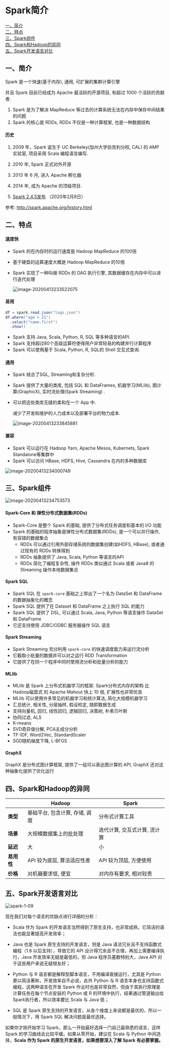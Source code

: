 # Spark简介
<nav>
<a href="https://github.com/bigdata2018/BigData-Spark/blob/master/nodes/Spark%E6%A6%82%E5%BF%B5.md#%E4%B8%80%E7%AE%80%E4%BB%8B">一、简介</a><br/>
<a href="https://github.com/bigdata2018/BigData-Spark/blob/master/nodes/Spark%E6%A6%82%E5%BF%B5.md#%E4%BA%8C%E7%89%B9%E7%82%B9">二、特点</a><br/>
<a href="https://github.com/bigdata2018/BigData-Spark/blob/master/nodes/Spark%E6%A6%82%E5%BF%B5.md#%E4%B8%89spark%E7%BB%84%E4%BB%B6">三、Spark组件</a><br/>
<a href="https://github.com/bigdata2018/BigData-Spark/blob/master/nodes/Spark%E6%A6%82%E5%BF%B5.md#%E4%B8%89spark%E7%BB%84%E4%BB%B6">四、Spark和Hadoop的异同</a><br/>
<a href="https://github.com/bigdata2018/BigData-Spark/blob/master/nodes/Spark%E6%A6%82%E5%BF%B5.md#%E4%B8%89spark%E7%BB%84%E4%BB%B6">五、Spark开发语言对比</a><br/>
</nav>





## 一、简介

Spark 是一个快速(基于内存), 通用, 可扩展的集群计算引擎

并且 Spark 目前已经成为 Apache 最活跃的开源项目, 有超过 1000 个活跃的贡献者.

1. Spark 是为了解决 MapReduce 等过去的计算系统无法在内存中保存中间结果的问题
2. Spark 的核心是 RDDs, RDDs 不仅是一种计算框架, 也是一种数据结构

#### 历史

1. 2009 年，Spark 诞生于 UC Berkeley(加州大学伯克利分校, CAL) 的 AMP 实验室, 项目采用 Scala 编程语言编写.

2. 2010 年, Spark 正式对外开源

3. 2013 年 6 月, 进入 Apache 孵化器

4. 2014 年, 成为 Apache 的顶级项目.

5. [Spark 2.4.5发布](http://spark.apache.org/news/spark-2-4-5-released.html) （2020年2月8日）

参考: http://spark.apache.org/history.html

## 二、特点

#### 速度快

- Spark 的在内存时的运行速度是 Hadoop MapReduce 的100倍

- 基于硬盘的运算速度大概是 Hadoop MapReduce 的10倍

- Spark 实现了一种叫做 RDDs 的 DAG 执行引擎, 其数据缓存在内存中可以进行迭代处理

  ![image-20200413233522075](https://github.com/bigdata2018/BigData/blob/master/picture/image-20200413233522075.png)

#### 易用

```java
df = spark.read.json("logs.json")
df.where("age > 21") 
  .select("name.first") 
  .show()
```

- Spark 支持 Java, Scala, Python, R, SQL 等多种语言的API.
- Spark 支持超过80个高级运算符使得用户非常轻易的构建并行计算程序
- Spark 可以使用基于 Scala, Python, R, SQL的 Shell 交互式查询.

#### 通用

- Spark 结合了SQL, Streaming和复杂分析.

- Spark 提供了大量的类库, 包括 SQL 和 DataFrames, 机器学习(MLlib), 图计算(GraphicX), 实时流处理(Spark Streaming) .

- 可以把这些类库无缝的柔和在一个 App 中.

  减少了开发和维护的人力成本以及部署平台的物力成本.

  ![image-20200413233845881](https://github.com/bigdata2018/BigData/blob/master/picture/image-20200413233845881.png)

#### 兼容

- Spark 可以运行在 Hadoop Yarn, Apache Mesos, Kubernets, Spark Standalone等集群中
- Spark 可以访问 HBase, HDFS, Hive, Cassandra 在内的多种数据库

![image-20200413234000749](https://github.com/bigdata2018/BigData/blob/master/picture/image-20200413234000749.png)

## 三、Spark组件

![image-20200413234753573](https://github.com/bigdata2018/BigData/blob/master/picture/image-20200413234753573.png)

#### Spark-Core 和 弹性分布式数据集(RDDs)

- Spark-Core 是整个 Spark 的基础, 提供了分布式任务调度和基本的 I/O 功能
- Spark 的基础的程序抽象是弹性分布式数据集(RDDs), 是一个可以并行操作, 有容错的数据集合
  - RDDs 可以通过引用外部存储系统的数据集创建(如HDFS, HBase), 或者通过现有的 RDDs 转换得到
  - RDDs 抽象提供了 Java, Scala, Python 等语言的API
  - RDDs 简化了编程复杂性, 操作 RDDs 类似通过 Scala 或者 Java8 的 Streaming 操作本地数据集合

#### Spark SQL

- Spark SQL 在 `spark-core` 基础之上带出了一个名为 DataSet 和 DataFrame 的数据抽象化的概念
- Spark SQL 提供了在 Dataset 和 DataFrame 之上执行 SQL 的能力
- Spark SQL 提供了 DSL, 可以通过 Scala, Java, Python 等语言操作 DataSet 和 DataFrame
- 它还支持使用 JDBC/ODBC 服务器操作 SQL 语言

#### Spark Streaming

- Spark Streaming 充分利用 `spark-core` 的快速调度能力来运行流分析
- 它截取小批量的数据并可以对之运行 RDD Transformation
- 它提供了在同一个程序中同时使用流分析和批量分析的能力

#### MLlib

- MLlib 是 Spark 上分布式机器学习的框架. Spark分布式内存的架构 比 Hadoop磁盘式 的 Apache Mahout 快上 10 倍, 扩展性也非常优良
- MLlib 可以使用许多常见的机器学习和统计算法, 简化大规模机器学习
- 汇总统计, 相关性, 分层抽样, 假设检定, 随即数据生成
- 支持向量机, 回归, 线性回归, 逻辑回归, 决策树, 朴素贝叶斯
- 协同过滤, ALS
- K-means
- SVD奇异值分解, PCA主成分分析
- TF-IDF, Word2Vec, StandardScaler
- SGD随机梯度下降, L-BFGS

#### GraphX

GraphX 是分布式图计算框架, 提供了一组可以表达图计算的 API, GraphX 还对这种抽象化提供了优化运行



##  四、Spark和Hadoop的异同

|            | Hadoop                         | Spark                        |
| ---------- | ------------------------------ | ---------------------------- |
| **类型**   | 基础平台, 包含计算, 存储, 调度 | 分布式计算工具               |
| **场景**   | 大规模数据集上的批处理         | 迭代计算, 交互式计算, 流计算 |
| **延迟**   | 大                             | 小                           |
| **易用性** | API 较为底层, 算法适应性差     | API 较为顶层, 方便使用       |
| **价格**   | 对机器要求低, 便宜             | 对内存有要求, 相对较贵       |



## 五、Spark开发语言对比

![spark-1-09](https://github.com/bigdata2018/BigData-Spark/blob/master/picture/spark-1-09.png)

现在我们对每个语言的优缺点进行详细的分析：

- Scala 作为 Spark 的开发语言当然得到了原生支持，也非常成熟，它简洁的语法也能显著提高开发效率；

- Java 也是 Spark 原生支持的开发语言，但是 Java 语法冗长且不支持函数式编程（1.8 以后支持），导致它的 API 设计得冗余且不合理，再加上需要编译执行，Java 开发效率无疑是最低的，但 Java 程序员基数特别大，Java API 对于这些用户来说无疑很友好；

- Python 与 R 语言都是解释型脚本语言，不用编译直接运行，尤其是 Python 更以简洁著称，开发效率自不必说，此外 Python 与 R 语言本身也支持函数式编程，这两种语言在开发 Spark 作业时也是非常自然，但由于其执行原理是计算任务在每个节点安装的 Python 或 R 的环境中执行，结果通过管道输出给 Spark执行者，所以效率要比 Scala 与 Java 低；

- SQL 是 Spark 原生支持的开发语言，从各个维度上来说都是最优的，所以一般情况下，用 Spark SQL 解决问题是最优选择。

如果你才刚开始学习 Spark，那么一开始最好选择一门自己最熟悉的语言，这样 Spark 的学习曲线会比较平缓。如果从零开始，建议在 Scala 与 Python 中间选择，**Scala 作为 Spark 的原生开发语言，如果想要深入了解 Spark 有必要掌握。**
